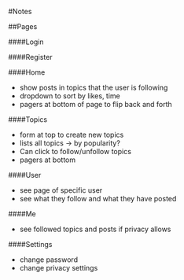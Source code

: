 #Notes

##Pages

####Login

####Register

####Home
 - show posts in topics that the user is following
 - dropdown to sort by likes, time
 - pagers at bottom of page to flip back and forth

####Topics
 - form at top to create new topics 
 - lists all topics -> by popularity?
 - Can click to follow/unfollow topics
 - pagers at bottom

####User
 - see page of specific user
 - see what they follow and what they have posted

####Me
 - see followed topics and posts if privacy allows

####Settings
 - change password
 - change privacy settings
